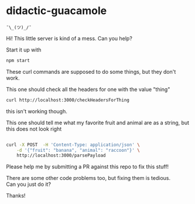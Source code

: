 # didactic-guacamole
`````¯\_(ツ)_/¯`````


Hi!  This little server is kind of a mess. Can you help? 

Start it up with 
```bash 
npm start
```

These curl commands are supposed to do some things, but they don't work.


This one should check all the headers for one with the value "thing"

```bash
curl http://localhost:3000/checkHeadersForThing
```
this isn't working though.



This one should tell me what my favorite fruit and animal are as a string, but this does not look right


```bash

curl -X POST  -H 'Content-Type: application/json' \
    -d '{"fruit": "banana", "animal": "raccoon"}' \
    http://localhost:3000/parsePayload
```

Please help me by submitting a PR against this repo to fix this stuff!


There are some other code problems too, but fixing them is tedious.  
Can you just do it?

Thanks!